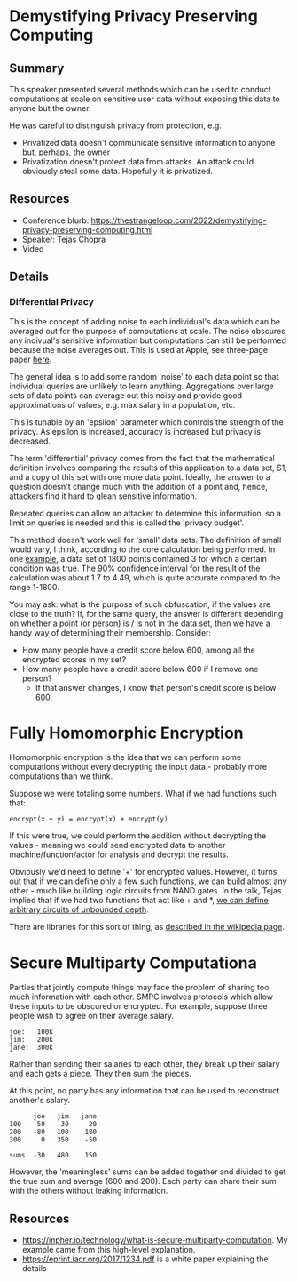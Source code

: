 # Demystifying Privacy Preserving Computing

## Summary

This speaker presented several methods which can be used to conduct computations at scale on sensitive user data without exposing this data to anyone but the owner.

He was careful to distinguish privacy from protection, e.g. 

- Privatized data doesn't communicate sensitive information to anyone but, perhaps, the owner
- Privatization doesn't protect data from attacks.  An attack could obviously steal some data.  Hopefully it is privatized.

## Resources

- Conference blurb: https://thestrangeloop.com/2022/demystifying-privacy-preserving-computing.html
- Speaker: Tejas Chopra
- Video

## Details

### Differential Privacy

This is the concept of adding noise to each individual's data which can be averaged out for the purpose of computations at scale.  The noise obscures any indivual's sensitive information but computations can still be performed because the noise averages out.  This is used at Apple, see three-page paper [here](https://www.apple.com/privacy/docs/Differential_Privacy_Overview.pdf).

The general idea is to add some random 'noise' to each data point so that individual queries are unlikely to learn anything.  Aggregations over large sets of data points can average out this noisy and provide good approximations of values, e.g. max salary in a population, etc.

This is tunable by an 'epsilon' parameter which controls the strength of the privacy.  As epsilon is increased, accuracy is increased but privacy is decreased.

The term 'differential' privacy comes from the fact that the mathematical definition involves comparing the results of this application to a data set, S1, and a copy of this set with one more data point.  Ideally, the answer to a question doesn't change much with the addition of a point and, hence, attackers find it hard to glean sensitive information.

Repeated queries can allow an attacker to determine this information, so a limit on queries is needed and this is called the 'privacy budget'.

This method doesn't work well for 'small' data sets.  The definition of small would vary, I think, according to the core calculation being performed.  In one [example](https://medium.com/georgian-impact-blog/a-brief-introduction-to-differential-privacy-eacf8722283b), a data set of 1800 points contained 3 for which a certain condition was true.  The 90% confidence interval for the result of the calculation was about 1.7 to 4.49, which is quite accurate compared to the range 1-1800.

You may ask: what is the purpose of such obfuscation, if the values are close to the truth?  If, for the same query, the answer is different depending on whether a point (or person) is / is not in the data set, then we have a handy way of determining their membership.  Consider:

- How many people have a credit score below 600, among all the encrypted scores in my set?
- How many people have a credit score below 600 if I remove one person?
  - If that answer changes, I know that person's credit score is below 600.

# Fully Homomorphic Encryption

Homomorphic encryption is the idea that we can perform some computations without every decrypting the input data - probably more computations than we think.

Suppose we were totaling some numbers.  What if we had functions such that:

```
encrypt(x + y) = encrypt(x) + encrypt(y)
```

If this were true, we could perform the addition without decrypting the values - meaning we could send encrypted data to another machine/function/actor for analysis and decrypt the results.

Obviously we'd need to define '+' for encrypted values.  However, it turns out that if we can define only a few such functions, we can build almost any other - much like building logic circuits from NAND gates.  In the talk, Tejas implied that if we had two functions that act like + and *, [we can define arbitrary circuits of unbounded depth](https://en.wikipedia.org/wiki/Homomorphic_encryption#Description).

There are libraries for this sort of thing, as [described in the wikipedia page](https://en.wikipedia.org/wiki/Homomorphic_encryption#Implementations).

# Secure Multiparty Computationa

Parties that jointly compute things may face the problem of sharing too much information with each other.  SMPC involves protocols which allow these inputs to be obscured or encrypted.  For example, suppose three people wish to agree on their average salary.

```==
joe:   100k
jim:   200k
jane:  300k
```

Rather than sending their salaries to each other, they break up their salary and each gets a piece.  They then sum the pieces.

At this point, no party has any information that can be used to reconstruct another's salary.

```
      joe   jim   jane
100    50    30     20
200   -80   100    180
300     0   350    -50

sums  -30   480    150
```

However, the 'meaningless' sums can be added together and divided to get the true sum and average (600 and 200).  Each party can share their sum with the others without leaking information.

## Resources

- https://inpher.io/technology/what-is-secure-multiparty-computation.  My example came from this high-level explanation.
- https://eprint.iacr.org/2017/1234.pdf is a white paper explaining the details
